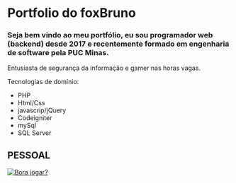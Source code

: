 # Portfolio do foxBruno

### Seja bem vindo ao meu portfólio, eu sou programador web (backend) desde 2017 e recentemente formado em engenharia de software pela PUC Minas.
Entusiasta de segurança da informação e gamer nas horas vagas.

Tecnologias de domínio:

- PHP
- Html/Css
- javascrip/jQuery
- Codeigniter
- mySql
- SQL Server


## PESSOAL

[![Bora jogar?](https://media3.giphy.com/media/ZJ6r7T0GWbfdyXgVYs/200w.webp?cid=ecf05e47qlpcn6qzoyiwmfe3k9ccnir7ugx9okgobak8va8l&rid=200w.webp&ct=g)](https://foxbruno.dev.br/)
